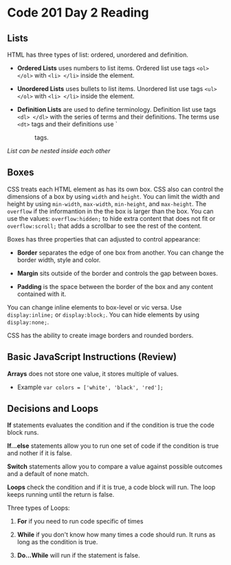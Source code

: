 # Code 201 Day 2 Reading

## Lists

HTML has three types of list: ordered, unordered and definition.

- **Ordered Lists** uses numbers to list items. Ordered list use tags `<ol> </ol>` with `<li> </li>` inside the element. 

- **Unordered Lists** uses bullets to list items. Unordered list use tags `<ul> </ol>` with `<li> </li>` inside the element.

- **Definition Lists** are used to define terminology. Definition list use tags `<dl> </dl>` with the series of terms and their definitions. The terms use `<dt>` tags and their definitions use `<dd> tags.

*List can be nested inside each other*

## Boxes 

CSS treats each HTML element as has its own box. CSS also can control the dimensions of a box by using `width` and `height`. You can limit the width and height by using `min-width`, `max-width`, `min-height`, and `max-height`. The `overflow` if the informantion in the the box is larger than the box. You can use the values: `overflow:hidden;` to hide extra content that does not fit or `overflow:scroll;` that adds a scrollbar to see the rest of the content.

Boxes has three properties that can adjusted to control appearance:

- **Border** separates the edge of one box from another. You can change the border width, style and color. 

- **Margin** sits outside of the border and controls the gap between boxes.

- **Padding** is the space between the border of the box and any content contained with it.

You can change inline elements to box-level or vic versa. Use `display:inline;` or `display:block;`. You can hide elements by using `display:none;`.

CSS has the ability to create image borders and rounded borders.

## Basic JavaScript Instructions (Review)

**Arrays** does not store one value, it stores multiple of values.

- Example `var colors = ['white', 'black', 'red'];`

## Decisions and Loops

**If** statements evaluates the condition and if the condition is true the code block runs.

**If...else** statements allow you to run one set of code if the condition is true and nother if it is false.

**Switch** statements allow you to compare a value against possible outcomes and a default of none match.

**Loops** check the condition and if it is true, a code block will run. The loop keeps running until the return is false. 

Three types of Loops:

1. **For** if you need to run code specific of times

2. **While** if you don't know how many times a code should run. It runs as long as the condition is true.

3. **Do...While** will run if the statement is false.


